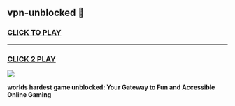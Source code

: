 
## vpn-unblocked 👋
<h3>
<a href="https://premium.freeplayer.one?title=vpn-unblocked&ref=14F">CLICK TO PLAY</a></h3>
<hr>

<h3>
<a href="https://premium.freeplayer.one?title=vpn-unblocked&ref=14F">CLICK 2 PLAY</a>
  
</h3>

<a href="https://premium.freeplayer.one?title=vpn-unblocked&ref=12F/"><img src="https://clearcache.store/games.png"></a>


**worlds hardest game unblocked: Your Gateway to Fun and Accessible Online Gaming**
